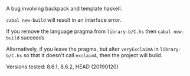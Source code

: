 A bug involving backpack and template haskell.

`cabal new-build` will result in an interface error.

If you remove the language pragma from `library-b/C.hs` then `cabal new-build` succeeds

Alternatively, if you leave the pragma, but alter `veryExclaimA` in `library-b/C.hs`
so that it doesn't call `exclaimA`, then the project will build.

Versions tested: 8.6.1, 8.6.2, HEAD (20190120)
